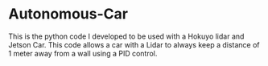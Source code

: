 # Autonomous-Car

This is the python code I developed to be used with a Hokuyo lidar and Jetson Car. This code allows a car with a Lidar to always keep a distance of 1 meter away from a wall using a PID control. 
